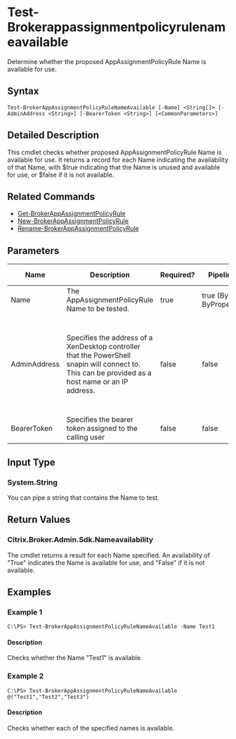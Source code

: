 ﻿
# Test-Brokerappassignmentpolicyrulenameavailable
Determine whether the proposed AppAssignmentPolicyRule Name is available for use.
## Syntax
```
Test-BrokerAppAssignmentPolicyRuleNameAvailable [-Name] <String[]> [-AdminAddress <String>] [-BearerToken <String>] [<CommonParameters>]
```
## Detailed Description
This cmdlet checks whether proposed AppAssignmentPolicyRule Name is available for use. It returns a record for each Name indicating the availability of that Name, with \$true indicating that the Name is unused and available for use, or \$false if it is not available.


## Related Commands

* [Get-BrokerAppAssignmentPolicyRule](./Get-BrokerAppAssignmentPolicyRule/)
* [New-BrokerAppAssignmentPolicyRule](./New-BrokerAppAssignmentPolicyRule/)
* [Rename-BrokerAppAssignmentPolicyRule](./Rename-BrokerAppAssignmentPolicyRule/)
## Parameters
| Name   | Description | Required? | Pipeline Input | Default Value |
| --- | --- | --- | --- | --- |
| Name | The AppAssignmentPolicyRule Name to be tested. | true | true (ByValue, ByPropertyName) |  |
| AdminAddress | Specifies the address of a XenDesktop controller that the PowerShell snapin will connect to. This can be provided as a host name or an IP address. | false | false | Localhost. Once a value is provided by any cmdlet, this value will become the default. |
| BearerToken | Specifies the bearer token assigned to the calling user | false | false |  |

## Input Type

### System.String
You can pipe a string that contains the Name to test.
## Return Values

### Citrix.Broker.Admin.Sdk.Nameavailability
The cmdlet returns a result for each Name specified. An availability of "True" indicates the Name is available for use, and "False" if it is not available.
## Examples

### Example 1
```
C:\PS> Test-BrokerAppAssignmentPolicyRuleNameAvailable -Name Test1
```
#### Description
Checks whether the Name "Test1" is available.
### Example 2
```
C:\PS> Test-BrokerAppAssignmentPolicyRuleNameAvailable @("Test1","Test2","Test3")
```
#### Description
Checks whether each of the specified names is available.
